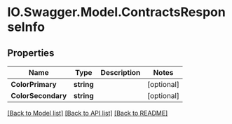 # IO.Swagger.Model.ContractsResponseInfo
## Properties

Name | Type | Description | Notes
------------ | ------------- | ------------- | -------------
**ColorPrimary** | **string** |  | [optional] 
**ColorSecondary** | **string** |  | [optional] 

[[Back to Model list]](../README.md#documentation-for-models) [[Back to API list]](../README.md#documentation-for-api-endpoints) [[Back to README]](../README.md)

